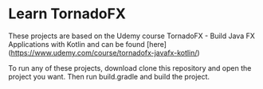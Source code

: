 # Learn TornadoFX

These projects are based on the Udemy course TornadoFX - Build Java FX Applications with Kotlin and can be found [here] (https://www.udemy.com/course/tornadofx-javafx-kotlin/)  

To run any of these projects, download clone this repository and open the project you want. Then run build.gradle and build the project.
